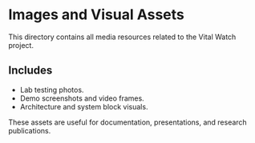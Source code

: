 # Images and Visual Assets

This directory contains all media resources related to the Vital Watch project.

## Includes
- Lab testing photos.
- Demo screenshots and video frames.
- Architecture and system block visuals.

These assets are useful for documentation, presentations, and research publications.
